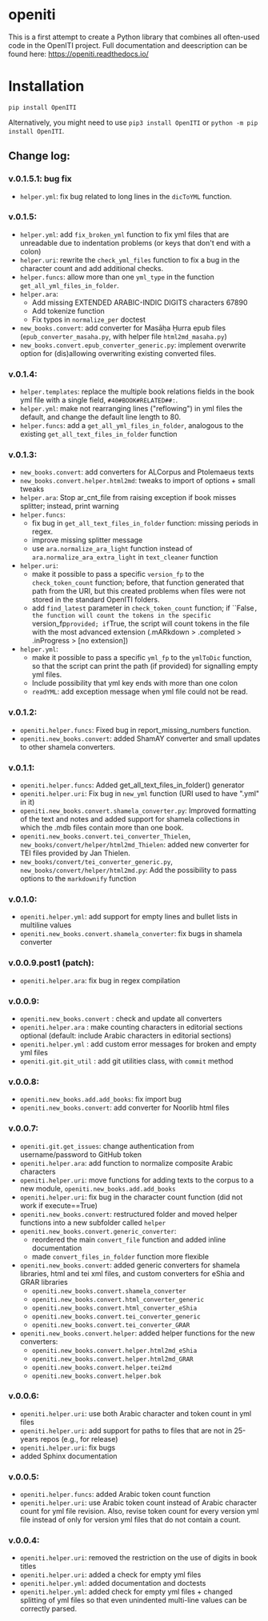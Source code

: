 # openiti

This is a first attempt to create a Python library that combines all often-used code in the OpenITI project. 
Full documentation and deescription can be found here: <https://openiti.readthedocs.io/>

# Installation

```{python}
pip install OpenITI
```

Alternatively, you might need to use `pip3 install OpenITI` or `python -m pip install OpenITI`.

## Change log: 

### v.0.1.5.1: bug fix
* `helper.yml`: fix bug related to long lines in the `dicToYML` function.

### v.0.1.5: 
* `helper.yml`: add `fix_broken_yml` function to fix yml files
that are unreadable due to indentation problems 
(or keys that don't end with a colon)
* `helper.uri`: rewrite the `check_yml_files` function to fix
a bug in the character count and add additional checks.
* `helper.funcs`: allow more than one `yml_type` in the function
`get_all_yml_files_in_folder`.
* `helper.ara`: 
  - Add missing EXTENDED ARABIC-INDIC DIGITS characters 67890
  - Add tokenize function
  - Fix typos in `normalize_per` doctest
* `new_books.convert`: add converter for Masāḥa Ḥurra epub files
(`epub_converter_masaha.py`, with helper file `html2md_masaha.py`)
* `new_books.convert.epub_converter_generic.py`: implement overwrite 
option for (dis)allowing overwriting existing converted files.

### v.0.1.4:
* `helper.templates`: replace the multiple book relations fields in the 
book yml file with a single field, `#40#BOOK#RELATED##:`.
* `helper.yml`: make not rearranging lines ("reflowing") in yml files the default,
and change the default line length to 80.
* `helper.funcs`: add a `get_all_yml_files_in_folder`, analogous to the existing
`get_all_text_files_in_folder` function

### v.0.1.3:

* `new_books.convert`: add converters for ALCorpus and Ptolemaeus texts
* `new_books.convert.helper.html2md`: tweaks to import of options + small tweaks
* `helper.ara`: Stop ar_cnt_file from raising exception if book misses splitter; instead, print warning
* `helper.funcs`: 
  - fix bug in `get_all_text_files_in_folder` function: missing periods in regex.
  - improve missing splitter message
  - use `ara.normalize_ara_light` function instead of `ara.normalize_ara_extra_light` in `text_cleaner` function
* `helper.uri`: 
  - make it possible to pass a specific `version_fp` to the `check_token_count` function; before, that function generated that path from the URI, but this created problems when files were not stored in the standard OpenITI folders. 
  - add `find_latest` parameter in `check_token_count` function; if ``False`, the function will count the tokens in the specific `version_fp` provided; if `True, the script will count tokens in the file with the most advanced extension (.mARkdown > .completed > .inProgress > [no extension])
* `helper.yml`: 
  - make it possible to pass a specific `yml_fp` to the `ymlToDic` function, so that the script can print the path (if provided) for signalling empty yml files.
  - Include possibility that yml key ends with more than one colon
  - `readYML`: add exception message when yml file could not be read.


### v.0.1.2:

* `openiti.helper.funcs`: Fixed bug in report_missing_numbers function.
* `openiti.new_books.convert`: added ShamAY converter and small updates to
    other shamela converters.

### v.0.1.1:

* `openiti.helper.funcs`: Added get_all_text_files_in_folder() generator
* `openiti.helper.uri`: Fix bug in `new_yml` function (URI used to have ".yml" in it)
* `openiti.new_books.convert.shamela_converter.py`: Improved formatting of the text and notes and added support for shamela collections in which the .mdb files contain more than one book.
* `openiti.new_books.convert.tei_converter_Thielen`, `new_books/convert/helper/html2md_Thielen`: added new converter for TEI files provided by Jan Thielen.
* `new_books/convert/tei_converter_generic.py`, `new_books/convert/helper/html2md.py`: Add the possibility to pass options to the `markdownify` function


### v.0.1.0:

* `openiti.helper.yml`: add support for empty lines and bullet lists in multiline values
* `openiti.new_books.convert.shamela_converter`: fix bugs in shamela converter

### v.0.0.9.post1 (patch): 

* `openiti.helper.ara`: fix bug in regex compilation

### v.0.0.9:

* `openiti.new_books.convert` : check and update all converters
* `openiti.helper.ara` : make counting characters in editorial sections optional (default: include Arabic characters in editorial sections)
* `openiti.helper.yml` : add custom error messages for broken and empty yml files
* `openiti.git.git_util` : add git utilities class, with `commit` method

### v.0.0.8: 

* `openiti.new_books.add.add_books`: fix import bug
* `openiti.new_books.convert`: add converter for Noorlib html files

### v.0.0.7: 

* `openiti.git.get_issues`: change authentication from username/password to GitHub token
* `openiti.helper.ara`: add function to normalize composite Arabic characters
* `openiti.helper.uri`: move functions for adding texts to the corpus to a new module, `openiti.new_books.add.add_books` 
* `openiti.helper.uri`: fix bug in the character count function (did not work if execute==True)
* `openiti.new_books.convert`: restructured folder and moved helper functions into a new subfolder called `helper`
* `openiti.new_books.convert.generic_converter`: 
    - reordered the main `convert_file` function and added inline documentation
    - made `convert_files_in_folder` function more flexible
* `openiti.new_books.convert`: added generic converters for shamela libraries, html and tei xml files, and custom converters for eShia and GRAR libraries
    - `openiti.new_books.convert.shamela_converter`
    - `openiti.new_books.convert.html_converter_generic`
    - `openiti.new_books.convert.html_converter_eShia`
    - `openiti.new_books.convert.tei_converter_generic`
    - `openiti.new_books.convert.tei_converter_GRAR`
* `openiti.new_books.convert.helper`: added helper functions for the new converters:
    - `openiti.new_books.convert.helper.html2md_eShia`
    - `openiti.new_books.convert.helper.html2md_GRAR`
    - `openiti.new_books.convert.helper.tei2md`
    - `openiti.new_books.convert.helper.bok`
 
### v.0.0.6: 

* `openiti.helper.uri`: use both Arabic character and token count in yml files
* `openiti.helper.uri`: add support for paths to files that are not in 25-years repos (e.g., for release)
* `openiti.helper.uri`: fix bugs
* added Sphinx documentation

### v.0.0.5:

* `openiti.helper.funcs`: added Arabic token count function
* `openiti.helper.uri`: use Arabic token count instead of Arabic character count for yml file revision. Also, revise token count for every version yml file instead of only for version yml files that do not contain a count.

### v.0.0.4: 

* `openiti.helper.uri`: removed the restriction on the use of digits in book titles
* `openiti.helper.uri`: added a check for empty yml files
* `openiti.helper.yml`: added documentation and doctests
* `openiti.helper.yml`: added check for empty yml files + changed splitting of yml files so that even unindented multi-line values can be correctly parsed.

